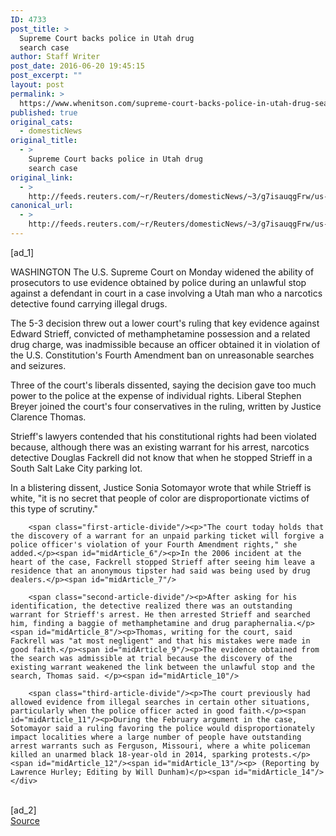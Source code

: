```yaml
---
ID: 4733
post_title: >
  Supreme Court backs police in Utah drug
  search case
author: Staff Writer
post_date: 2016-06-20 19:45:15
post_excerpt: ""
layout: post
permalink: >
  https://www.whenitson.com/supreme-court-backs-police-in-utah-drug-search-case/
published: true
original_cats:
  - domesticNews
original_title:
  - >
    Supreme Court backs police in Utah drug
    search case
original_link:
  - >
    http://feeds.reuters.com/~r/Reuters/domesticNews/~3/g7isauqgFrw/us-usa-court-search-idUSKCN0Z629W
canonical_url:
  - >
    http://feeds.reuters.com/~r/Reuters/domesticNews/~3/g7isauqgFrw/us-usa-court-search-idUSKCN0Z629W
---
```

 [ad_1]
<br><div id="articleText">
<span id="midArticle_start"/>

<span id="midArticle_0"/><span class="focusParagraph" readability="4"><p><span class="articleLocation">WASHINGTON</span> The U.S. Supreme Court on Monday widened the ability of prosecutors to use evidence obtained by police during an unlawful stop against a defendant in court in a case involving a Utah man who a narcotics detective found carrying illegal drugs.</p></span><span id="midArticle_1"/><p>The 5-3 decision threw out a lower court's ruling that key evidence against Edward Strieff, convicted of methamphetamine possession and a related drug charge, was inadmissible because an officer obtained it in violation of the U.S. Constitution's Fourth Amendment ban on unreasonable searches and seizures. </p><span id="midArticle_2"/><p>Three of the court's liberals dissented, saying the decision gave too much power to the police at the expense of individual rights. Liberal Stephen Breyer joined the court's four conservatives in the ruling, written by Justice Clarence Thomas.</p><span id="midArticle_3"/><p>Strieff's lawyers contended that his constitutional rights had been violated because, although there was an existing warrant for his arrest, narcotics detective Douglas Fackrell did not know that when he stopped Strieff in a South Salt Lake City parking lot.</p><span id="midArticle_4"/><p>In a blistering dissent, Justice Sonia Sotomayor wrote that while Strieff is white, "it is no secret that people of color are disproportionate victims of this type of scrutiny."</p><span id="midArticle_5"/>
        
        <span class="first-article-divide"/><p>"The court today holds that the discovery of a warrant for an unpaid parking ticket will forgive a police officer's violation of your Fourth Amendment rights," she added.</p><span id="midArticle_6"/><p>In the 2006 incident at the heart of the case, Fackrell stopped Strieff after seeing him leave a residence that an anonymous tipster had said was being used by drug dealers.</p><span id="midArticle_7"/>
        
        <span class="second-article-divide"/><p>After asking for his identification, the detective realized there was an outstanding warrant for Strieff's arrest. He then arrested Strieff and searched him, finding a baggie of methamphetamine and drug paraphernalia.</p><span id="midArticle_8"/><p>Thomas, writing for the court, said Fackrell was "at most negligent" and that his mistakes were made in good faith.</p><span id="midArticle_9"/><p>The evidence obtained from the search was admissible at trial because the discovery of the existing warrant weakened the link between the unlawful stop and the search, Thomas said. </p><span id="midArticle_10"/>
        
        <span class="third-article-divide"/><p>The court previously had allowed evidence from illegal searches in certain other situations, particularly when the police officer acted in good faith.</p><span id="midArticle_11"/><p>During the February argument in the case, Sotomayor said a ruling favoring the police would disproportionately impact localities where a large number of people have outstanding arrest warrants such as Ferguson, Missouri, where a white policeman killed an unarmed black 18-year-old in 2014, sparking protests.</p><span id="midArticle_12"/><span id="midArticle_13"/><p> (Reporting by Lawrence Hurley; Editing by Will Dunham)</p><span id="midArticle_14"/></div>
<br>[ad_2]
<br><a href="http://feeds.reuters.com/~r/Reuters/domesticNews/~3/g7isauqgFrw/us-usa-court-search-idUSKCN0Z629W">Source </a>